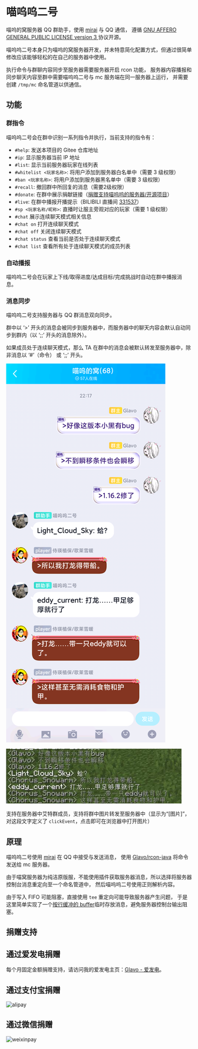 # 喵呜呜二号

喵呜的窝服务器 QQ 群助手，使用 [mirai](https://github.com/mamoe/mirai) 与 QQ 通信，
遵循 [GNU AFFERO GENERAL PUBLIC LICENSE version 3 ](https://github.com/mamoe/mirai/blob/master/LICENSE) 协议开源。

喵呜呜二号本身只为喵呜的窝服务器开发，并未特意简化配置方式，但通过很简单修改应该能够轻松的在自己的服务器中使用。

执行命令与群聊内容同步至服务器需要服务器开启 rcon 功能，
服务器内容播报和同步聊天内容至群中需要喵呜呜二号与 mc 服务端在同一服务器上运行，
并需要创建 `/tmp/mc` 命名管道以供通信。

## 功能

### 群指令

喵呜呜二号会在群中识别一系列指令并执行，当前支持的指令有：

  * `#help`: 发送本项目的 Gitee 仓库地址
  * `#ip`: 显示服务器当前 IP 地址
  * `#list`: 显示当前服务器玩家在线列表
  * `#whitelist <玩家名称>`: 将用户添加到服务器白名单中（需要 3 级权限）
  * `#ban <玩家名称>`: 将用户添加到服务器黑名单中（需要 3 级权限）
  * `#recall`: 撤回群中所回复的消息（需要2级权限）
  * `#donate`: 在群中展示捐献链接（[捐赠支持喵呜呜的服务器/开源项目](https://donate.glavo.site/)）
  * `#live`: 在群中播报开播提示（BILIBILI 直播间 [331537](https://live.bilibili.com/331537)）
  * `#sp <玩家名称/昵称>`: 直播时让服主旁观对应的玩家（需要 1 级权限）
  * `#chat` 展示连续聊天模式相关信息
  * `#chat on` 打开连续聊天模式
  * `#chat off` 关闭连续聊天模式
  * `#chat status` 查看当前是否处于连续聊天模式
  * `#chat list` 查看所有处于连续聊天模式的成员列表

### 自动播报

喵呜呜二号会在玩家上下线/取得进度/达成目标/完成挑战时自动在群中播报消息。


### 消息同步

喵呜呜二号支持服务器与 QQ 群消息双向同步。

群中以 ‘>’ 开头的消息会被同步到服务器中，而服务器中的聊天内容会默认自动同步到群内（以 ‘;;’ 开头的消息除外）。

如果成员处于连续聊天模式，那么 TA 在群中的消息会被默认转发至服务器中，除非消息以 ‘#’（命令） 或 ‘;;’ 开头。

![01](docs/01.png)

![02](docs/02.jpg)

支持在服务器中艾特群成员，支持将群中图片转发至服务器中（显示为“[图片]”，对这段文字定义了 `clickEvent`，点击即可在浏览器中打开图片）

## 原理

喵呜呜二号使用 [mirai](https://github.com/mamoe/mirai) 在 QQ 中接受与发送消息，
使用 [Glavo/rcon-java](https://github.com/Glavo/rcon-java) 将命令发送给 mc 服务器。

由于喵窝服务器为纯洁原版服，不能使用插件获取服务器消息，所以选择将服务器控制台消息重定向至一个命名管道中，
然后喵呜呜二号使用正则解析内容。

由于写入 FIFO 可能阻塞，直接使用 `tee` 重定向可能导致服务器产生问题，
于是这里简单实现了一个[按行缓冲的 buffer](cbuffer/cbuffer.cpp)临时存放消息，避免服务器控制台输出阻塞。

## 捐赠支持

## 通过爱发电捐赠

每个月固定金额捐赠支持，请访问我的爱发电主页：[Glavo - 爱发电](https://afdian.net/@Glavo)。

## 通过支付宝捐赠

![alipay](https://s2.ax1x.com/2020/02/04/1B9yFK.png)

## 通过微信捐赠

![weixinpay](https://s2.ax1x.com/2020/02/04/1B9ro6.png)
